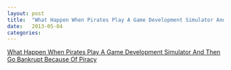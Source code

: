 ```yaml
---
layout: post
title:  "What Happen When Pirates Play A Game Development Simulator And Then Go Bankrupt Because Of Piracy"
date:   2013-05-04
categories: 
---
```



[What Happen When Pirates Play A Game Development Simulator And Then Go Bankrupt Because Of Piracy](http://www.greenheartgames.com/2013/04/29/what-happens-when-pirates-play-a-game-development-simulator-and-then-go-bankrupt-because-of-piracy/)

